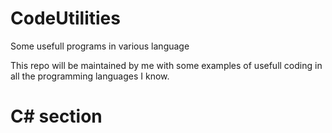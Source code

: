 # CodeUtilities
Some usefull programs in various language 

This repo will be maintained by me with some examples of usefull coding in all the programming
languages I know. 

# C# section
